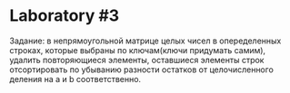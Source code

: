 # Laboratory #3
Задание: в непрямоугольной матрице целых чисел в опеределенных строках, которые выбраны по ключам(ключи придумать самим), удалить повторяющиеся элементы, оставшиеся элементы строк отсортировать по убыванию разности остатков от целочисленного деления на a и b соответственно.
